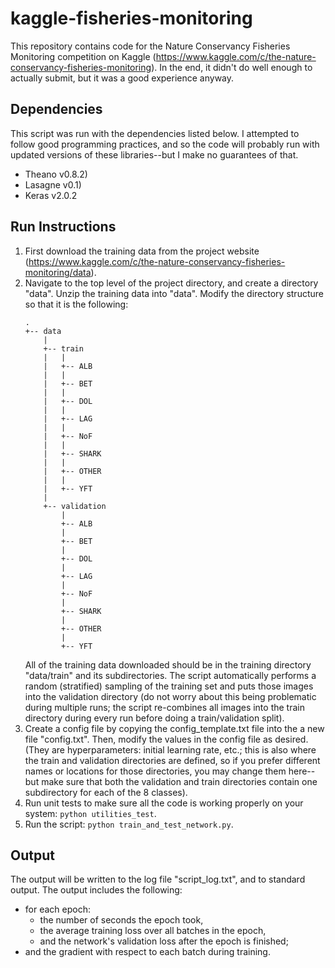 # kaggle-fisheries-monitoring

This repository contains code for the Nature Conservancy Fisheries Monitoring competition on Kaggle (https://www.kaggle.com/c/the-nature-conservancy-fisheries-monitoring). In the end, it didn't do well enough to actually submit, but it was a good experience anyway. 

## Dependencies

This script was run with the dependencies listed below. I attempted to follow good programming practices, and so the code will probably run with updated versions of these libraries--but I make no guarantees of that. 
* Theano v0.8.2)
* Lasagne v0.1)
* Keras v2.0.2

## Run Instructions

1. First download the training data from the project website (https://www.kaggle.com/c/the-nature-conservancy-fisheries-monitoring/data). 
2. Navigate to the top level of the project directory, and create a directory "data". Unzip the training data into "data". Modify the directory structure so that it is the following:
    ```
    .
    +-- data
        |
        +-- train
        |   |
        |   +-- ALB
        |   |
        |   +-- BET
        |   |
        |   +-- DOL
        |   |
        |   +-- LAG
        |   |
        |   +-- NoF
        |   |
        |   +-- SHARK
        |   |
        |   +-- OTHER
        |   |
        |   +-- YFT
        |
        +-- validation
            |
            +-- ALB
            |
            +-- BET
            |
            +-- DOL
            |
            +-- LAG
            |
            +-- NoF
            |
            +-- SHARK
            |
            +-- OTHER
            |
            +-- YFT
    ```
    All of the training data downloaded should be in the training directory "data/train" and its subdirectories. The script automatically performs a random (stratified) sampling of the training set and puts those images into the validation directory (do not worry about this being problematic during multiple runs; the script re-combines all images into the train directory during every run before doing a train/validation split). 
3. Create a config file by copying the config_template.txt file into the a new file "config.txt". Then, modify the values in the config file as desired. (They are hyperparameters: initial learning rate, etc.; this is also where the train and validation directories are defined, so if you prefer different names or locations for those directories, you may change them here--but make sure that both the validation and train directories contain one subdirectory for each of the 8 classes). 
4. Run unit tests to make sure all the code is working properly on your system: `python utilities_test`. 
5. Run the script: `python train_and_test_network.py`. 

## Output

The output will be written to the log file "script_log.txt", and to standard output. The output includes the following:
* for each epoch:
    * the number of seconds the epoch took,
    * the average training loss over all batches in the epoch,
    * and the network's validation loss after the epoch is finished;
* and the gradient with respect to each batch during training.

